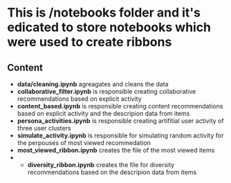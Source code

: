 # This is /notebooks folder and it's edicated to store notebooks which were used to create ribbons
## Content
* **data/cleaning.ipynb** agreagates and cleans the data 
* **collaborative_filter.ipynb** is responsible creating collaborative recommendations based on explicit activity
* **content_based.ipynb** is responsible creating content recommendations based on explicit activity and the descripion data from items
* **persona_activities.ipynb** is responsible creating artifitial user activity of three user clusters 
* **simulate_activity.ipynb** is responsible for simulating random activity for the perpouses of most viewed recommedation
* **most_viewed_ribbon.ipynb** creates the file of the most viewed items
* * **diversity_ribbon.ipynb** creates the file for diversity recommendations based on the descripion data from items
